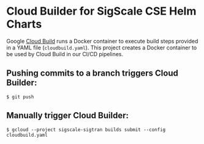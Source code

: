 # Cloud Builder for SigScale CSE Helm Charts
Google [Cloud Build](https://cloud.google.com/build/docs/overview)
runs a Docker container to execute build steps provided in a YAML
file (`cloudbuild.yaml`). This project creates a Docker container
to be used by Cloud Build in our CI/CD pipelines.

## Pushing commits to a branch triggers Cloud Builder:
	$ git push

## Manually trigger Cloud Builder:
	$ gcloud --project sigscale-sigtran builds submit --config cloudbuild.yaml

